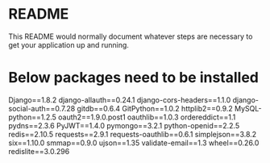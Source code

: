 # README #

This README would normally document whatever steps are necessary to get your application up and running.


# Below packages need to be installed
Django==1.8.2
django-allauth==0.24.1
django-cors-headers==1.1.0
django-social-auth==0.7.28
gitdb==0.6.4
GitPython==1.0.2
httplib2==0.9.2
MySQL-python==1.2.5
oauth2==1.9.0.post1
oauthlib==1.0.3
ordereddict==1.1
pydns==2.3.6
PyJWT==1.4.0
pymongo==3.2.1
python-openid==2.2.5
redis==2.10.5
requests==2.9.1
requests-oauthlib==0.6.1
simplejson==3.8.2
six==1.10.0
smmap==0.9.0
ujson==1.35
validate-email==1.3
wheel==0.26.0
redislite==3.0.296
